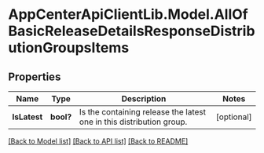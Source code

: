 # AppCenterApiClientLib.Model.AllOfBasicReleaseDetailsResponseDistributionGroupsItems
## Properties

Name | Type | Description | Notes
------------ | ------------- | ------------- | -------------
**IsLatest** | **bool?** | Is the containing release the latest one in this distribution group. | [optional] 

[[Back to Model list]](../README.md#documentation-for-models) [[Back to API list]](../README.md#documentation-for-api-endpoints) [[Back to README]](../README.md)


